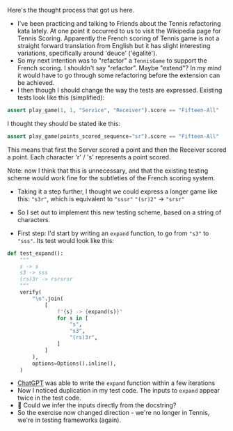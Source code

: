 Here's the thought process that got us here.

- I've been practicing and talking to Friends about the Tennis refactoring kata lately. At one point it occurred to us to visit the Wikipedia page for Tennis Scoring. Apparently the French scoring of Tennis game is not a straight forward translation from English but it has slight interesting variations, specifically around 'deuce' ('égalité').
- So my next intention was to "refactor" a `TennisGame` to support the French scoring. I shouldn't say "refactor". Maybe "extend"? In my mind it would have to go through some refactoring before the extension can be achieved.
- I then though I should change the way the tests are expressed.
  Existing tests look like this (simplified):
```python
assert play_game(1, 1, "Service", "Receiver").score == "Fifteen-All"
```
I thought they should be stated ike this:
```python
assert play_game(points_scored_sequence="sr").score == "Fifteen-All"
```
This means that first the Server scored a point and then the Receiver scored a point. Each character 'r' / 's' represents a point scored.

Note: now I think that this is unnecessary, and that the existing testing scheme would work fine for the subtleties of the French scoring system.

- Taking it a step further, I thought we could express a longer game like this:
  `"s3r"`, which is equivalent to `"sssr"`
  `"(sr)2"` -> `"srsr"`

- So I set out to implement this new testing scheme, based on a string of characters.
- First step: I'd start by writing an `expand` function, to go from `"s3"` to `"sss"`. Its test would look like this:
```python
def test_expand():
    """
    s -> s
    s3 -> sss
    (rs)3r -> rsrsrsr
    """
    verify(
        "\n".join(
            [
                f"{s} -> {expand(s)}"
                for s in [
                    "s",
                    "s3",
                    "(rs)3r",
                ]
            ]
        ),
        options=Options().inline(),
    )
```
- [ChatGPT](https://chat.openai.com/share/060a4e53-81e7-411d-adbc-f2a393369396) was able to write the `expand` function within a few iterations
- Now I noticed duplication in my test code. The inputs to `expand` appear twice in the test code.
- 🤔 Could we infer the inputs directly from the docstring?
- So the exercise now changed direction - we're no longer in Tennis, we're in testing frameworks (again).
